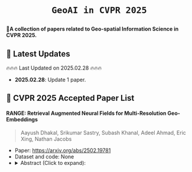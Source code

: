 # <p align=center>`GeoAI in CVPR 2025`</p>

:star2:**A collection of papers related to Geo-spatial Information Science in CVPR 2025.**

## 📢 Latest Updates
:fire::fire::fire: Last Updated on 2025.02.28 :fire::fire::fire:
- **2025.02.28**: Update 1 paper.


## :memo: CVPR 2025 Accepted Paper List


#### RANGE: Retrieval Augmented Neural Fields for Multi-Resolution Geo-Embeddings

> Aayush Dhakal, Srikumar Sastry, Subash Khanal, Adeel Ahmad, Eric Xing, Nathan Jacobs

* Paper: https://arxiv.org/abs/2502.19781
* Dataset and code: None
* <details>
    <summary>Abstract (Click to expand):</summary>
    The choice of representation for geographic location significantly impacts the accuracy of models for a broad range of geospatial tasks, including fine-grained species classification, population density estimation, and biome classification. Recent works like SatCLIP and GeoCLIP learn such representations by contrastively aligning geolocation with co-located images. While these methods work exceptionally well, in this paper, we posit that the current training strategies fail to fully capture the important visual features. We provide an information theoretic perspective on why the resulting embeddings from these methods discard crucial visual information that is important for many downstream tasks. To solve this problem, we propose a novel retrieval-augmented strategy called RANGE. We build our method on the intuition that the visual features of a location can be estimated by combining the visual features from multiple similar-looking locations. We evaluate our method across a wide variety of tasks. Our results show that RANGE outperforms the existing state-of-the-art models with significant margins in most tasks. We show gains of up to 13.1\% on classification tasks and 0.145 $R^2$ on regression tasks. All our code will be released on GitHub. Our models will be released on HuggingFace.
  </details>

